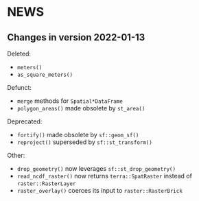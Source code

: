 # NEWS

## Changes in version 2022-01-13

Deleted:
- `meters()`
- `as_square_meters()`

Defunct:
- `merge` methods for `Spatial*DataFrame`
- `polygon_areas()` made obsolete by `st_area()`

Deprecated:
- `fortify()` made obsolete by `sf::geom_sf()`
- `reproject()` superseded by `sf::st_transform()`

Other:
- `drop_geometry()` now leverages `sf::st_drop_geometry()`
- `read_ncdf_raster()` now returns `terra::SpatRaster` instead of `raster::RasterLayer`
- `raster_overlay()` coerces its input to `raster::RasterBrick`
